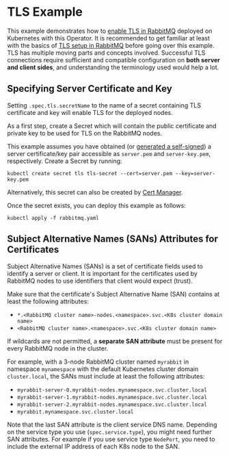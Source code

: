 # TLS Example

This example demonstrates how to [enable TLS in RabbitMQ](https://www.rabbitmq.com/ssl.html) deployed on Kubernetes
with this Operator. It is recommended to get familiar at least with the basics of [TLS setup in RabbitMQ](https://www.rabbitmq.com/ssl.html)
before going over this example. TLS has multiple moving parts and concepts involved. Successful TLS connections
require sufficient and compatible configuration on **both server and client sides**, and understanding the terminology
used would help a lot.


## Specifying Server Certificate and Key

Setting `.spec.tls.secretName` to the name of a secret containing TLS certificate and key will enable TLS
for the deployed nodes.

As a first step, create a Secret which will contain the public certificate and private key to be used for TLS on the RabbitMQ nodes.

This example assumes you have obtained (or [generated a self-signed](https://github.com/michaelklishin/tls-gen)) a server certificate/key pair
accessible as `server.pem` and `server-key.pem`, respectively. Create a Secret by running:

```shell
kubectl create secret tls tls-secret --cert=server.pem --key=server-key.pem
```

Alternatively, this secret can also be created by [Cert Manager](https://cert-manager.io/).

Once the secret exists, you can deploy this example as follows:

```shell
kubectl apply -f rabbitmq.yaml
```

## Subject Alternative Names (SANs) Attributes for Certificates

Subject Alternative Names (SANs) is a set of certificate fields used to identify a server or client.
It is important for the certificates used by RabbitMQ nodes to use identifiers that client
would expect (trust).

Make sure that the certificate's Subject Alternative Name (SAN) contains at least the following attributes:

* `*.<RabbitMQ cluster name>-nodes.<namespace>.svc.<K8s cluster domain name>`
* `<RabbitMQ cluster name>.<namespace>.svc.<K8s cluster domain name>`

If wildcards are not permitted, a **separate SAN attribute** must be present for every RabbitMQ node in the cluster.

For example, with a 3-node RabbitMQ cluster named `myrabbit` in namespace `mynamespace` with the default Kubernetes cluster domain `cluster.local`,
the SANs must include at least the following attributes:

* `myrabbit-server-0.myrabbit-nodes.mynamespace.svc.cluster.local`
* `myrabbit-server-1.myrabbit-nodes.mynamespace.svc.cluster.local`
* `myrabbit-server-2.myrabbit-nodes.mynamespace.svc.cluster.local`
* `myrabbit.mynamespace.svc.cluster.local`

Note that the last SAN attribute is the client service DNS name.
Depending on the service type you use (`spec.service.type`), you might need further SAN attributes.
For example if you use service type `NodePort`, you need to include the external IP address of each K8s node to the SAN.
